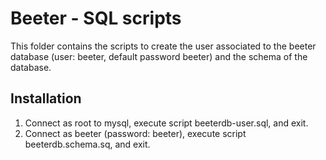 # Beeter - SQL scripts
This folder contains the scripts to create the user associated to the beeter database (user: beeter, default password beeter) and the schema of the database.

## Installation

1. Connect as root to mysql, execute script beeterdb-user.sql, and exit.
2. Connect as beeter (password: beeter), execute script beeterdb.schema.sq, and exit.
